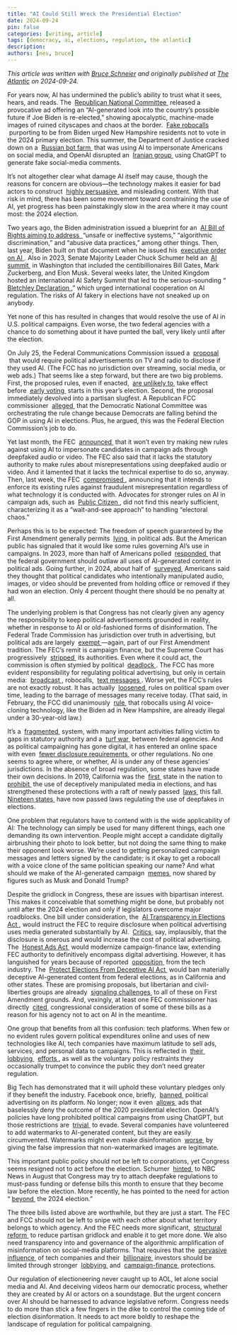 ```yaml
---
title: "AI Could Still Wreck the Presidential Election"
date: 2024-09-24
pin: false
categories: [writing, article]
tags: [democracy, ai, elections, regulation, the atlantic]
description:
authors: [nes, bruce]
---
```


*This article was written with [Bruce Schneier](https://www.schneier.com) and originally published at [The Atlantic](https://www.theatlantic.com/technology/archive/2024/09/ai-election-ads-regulation/680010/) on 2024-09-24.*


<p>
  For years now, AI has undermined the public&rsquo;s ability to trust what it sees, hears, and reads. The&nbsp;
  <a href="https://www.theatlantic.com/technology/archive/2023/04/ai-generated-political-ads-election-candidate-voter-interaction-transparency/673893/" target="_blank">
    Republican National Committee
  </a>
  &nbsp;released a provocative ad offering an &ldquo;AI-generated look into the country&rsquo;s possible future if Joe Biden is re-elected,&rdquo; showing apocalyptic, machine-made images of ruined cityscapes and chaos at the border.&nbsp;
  <a href="https://www.nbcnews.com/politics/2024-election/biden-robocall-new-hampshire-strategist-rcna139760" target="_blank">
    Fake robocalls
  </a>
  &nbsp;purporting to be from Biden urged New Hampshire residents not to vote in the 2024 primary election. This summer, the Department of Justice cracked down on a&nbsp;
  <a href="https://www.npr.org/2024/07/09/g-s1-9010/russia-bot-farm-ai-disinformation" target="_blank">
    Russian bot farm
  </a>
  &nbsp;that was using AI to impersonate Americans on social media, and OpenAI disrupted an&nbsp;
  <a href="https://www.npr.org/2024/08/17/nx-s1-5079397/openai-chatgpt-iranian-group-us-election" target="_blank">
    Iranian group
  </a>
  &nbsp;using ChatGPT to generate fake social-media comments.
</p>
<p>
  It&rsquo;s not altogether clear what damage AI itself may cause, though the reasons for concern are obvious&mdash;the technology makes it easier for bad actors to construct&nbsp;
  <a href="https://www.theatlantic.com/technology/archive/2024/08/chatbots-false-memories/679660/" target="_blank">
    highly persuasive
  </a>
  &nbsp;and misleading content. With that risk in mind, there has been some movement toward constraining the use of AI, yet progress has been painstakingly slow in the area where it may count most: the 2024 election.
</p>
<p>
  Two years ago, the Biden administration issued a blueprint for an&nbsp;
  <a href="https://www.whitehouse.gov/ostp/ai-bill-of-rights/" target="_blank">
    AI Bill of Rights aiming to address&nbsp;
  </a>
  &ldquo;unsafe or ineffective systems,&rdquo; &ldquo;algorithmic discrimination,&rdquo; and &ldquo;abusive data practices,&rdquo; among other things. Then, last year, Biden built on that document when he issued his&nbsp;
  <a href="https://www.whitehouse.gov/briefing-room/statements-releases/2023/10/30/fact-sheet-president-biden-issues-executive-order-on-safe-secure-and-trustworthy-artificial-intelligence/" target="_blank">
    executive order on AI
  </a>
  . Also in 2023, Senate Majority Leader Chuck Schumer held an&nbsp;
  <a href="https://www.cnn.com/2023/09/13/tech/schumer-tech-companies-ai-regulations/index.html" target="_blank">
    AI summit
  </a>
  &nbsp;in Washington that included the centibillionaires Bill Gates, Mark Zuckerberg, and Elon Musk. Several weeks later, the United Kingdom hosted an international AI Safety Summit that led to the serious-sounding &ldquo;
  <a href="https://www.gov.uk/government/publications/ai-safety-summit-2023-the-bletchley-declaration/the-bletchley-declaration-by-countries-attending-the-ai-safety-summit-1-2-november-2023" target="_blank">
    Bletchley Declaration
  </a>
  ,&rdquo; which urged international cooperation on AI regulation. The risks of AI fakery in elections have not sneaked up on anybody.
</p>
<p>
  Yet none of this has resulted in changes that would resolve the use of AI in U.S. political campaigns. Even worse, the two federal agencies with a chance to do something about it have punted the ball, very likely until after the election.
</p>

<p>
  On July 25, the Federal Communications Commission issued a&nbsp;
  <a href="https://www.fcc.gov/document/fcc-proposes-disclosure-rules-use-ai-political-ads" target="_blank">
    proposal
  </a>
  &nbsp;that would require political advertisements on TV and radio to disclose if they used AI. (The FCC has no jurisdiction over streaming, social media, or web ads.) That seems like a step forward, but there are two big problems. First, the proposed rules, even if enacted,&nbsp;
  <a href="https://apnews.com/article/artificial-intelligence-political-ads-fec-fcc-18080082b2a81b3aad4897b4c4b5c84b" target="_blank">
    are unlikely to
  </a>
  &nbsp;take effect before&nbsp;
  <a href="https://www.usnews.com/news/elections/articles/2024-08-16/which-states-start-early-voting-first-in-the-2024-presidential-election" target="_blank">
    early voting
  </a>
  &nbsp;starts in this year&rsquo;s election. Second, the proposal immediately devolved into a partisan slugfest. A Republican FCC commissioner&nbsp;
  <a href="https://docs.fcc.gov/public/attachments/FCC-24-74A3.pdf" target="_blank">
    alleged
  </a>
  &nbsp;that the Democratic National Committee was orchestrating the rule change because Democrats are falling behind the GOP in using AI in elections. Plus, he argued, this was the Federal Election Commission&rsquo;s job to do.
</p>
<p>
  Yet last month, the FEC&nbsp;
  <a href="https://www.fec.gov/resources/cms-content/documents/mtgdoc-24-29-A.pdf" target="_blank">
    announced
  </a>
  &nbsp;that it won&rsquo;t even try making new rules against using AI to impersonate candidates in campaign ads through deepfaked audio or video. The FEC also said that it lacks the statutory authority to make rules about misrepresentations using deepfaked audio or video. And it lamented that it lacks the technical expertise to do so, anyway. Then, last week, the FEC&nbsp;
  <a href="https://www.fec.gov/resources/cms-content/documents/mtgdoc-24-39-A.pdf" target="_blank">
    compromised
  </a>
  , announcing that it intends to enforce its existing rules against fraudulent misrepresentation regardless of what technology it is conducted with. Advocates for stronger rules on AI in campaign ads, such as&nbsp;
  <a href="https://www.citizen.org/news/fec-inaction-betrays-its-mission-leaves-elections-vulnerable/" target="_blank">
    Public Citizen
  </a>
  , did not find this nearly sufficient, characterizing it as a &ldquo;wait-and-see approach&rdquo; to handling &ldquo;electoral chaos.&rdquo;
</p>
<p>
  Perhaps this is to be expected: The freedom of speech guaranteed by the First Amendment generally permits&nbsp;
  <a href="https://www.npr.org/2022/03/17/1087047638/the-truth-in-political-advertising-youre-allowed-to-lie" target="_blank">
    lying
  </a>
  &nbsp;in political ads. But the American public has signaled that it would like some rules governing AI&rsquo;s use in campaigns. In 2023, more than half of Americans polled&nbsp;
  <a href="https://apnorc.org/wp-content/uploads/2023/11/Harris-AI-Poll-Topline-FINAL-10.30.pdf" target="_blank">
    responded
  </a>
  &nbsp;that the federal government should outlaw all uses of AI-generated content in political ads. Going further, in 2024, about half of&nbsp;
  <a href="https://imaginingthedigitalfuture.org/wp-content/uploads/2024/05/Politics-and-AI-topline-5.3.24.pdf" target="_blank">
    surveyed
  </a>
  &nbsp;Americans said they thought that political candidates who intentionally manipulated audio, images, or video should be prevented from holding office or removed if they had won an election. Only 4 percent thought there should be no penalty at all.
</p>
<p>
  The underlying problem is that Congress has not clearly given any agency the responsibility to keep political advertisements grounded in reality, whether in response to AI or old-fashioned forms of disinformation. The Federal Trade Commission has jurisdiction over truth in advertising, but political ads are largely&nbsp;
  <a href="https://www.brookings.edu/articles/regulating-fact-from-fiction-disinformation-in-political-advertising/" target="_blank">
    exempt
  </a>
  &mdash;again, part of our First Amendment tradition. The FEC&rsquo;s remit is campaign finance, but the Supreme Court has progressively&nbsp;
  <a href="https://www.ncsl.org/elections-and-campaigns/campaign-finance-and-the-supreme-court" target="_blank">
    stripped
  </a>
  &nbsp;its authorities. Even where it could act, the commission is often stymied by political&nbsp;
  <a href="https://campaignlegal.org/update/why-fec-ineffective" target="_blank">
    deadlock
  </a>
  . The FCC has more evident responsibility for regulating political advertising, but only in certain media:&nbsp;
  <a href="https://www.fcc.gov/media/policy/political-programming" target="_blank">
    broadcast
  </a>
  , robocalls,&nbsp;
  <a href="https://www.fcc.gov/rules-political-campaign-calls-and-texts" target="_blank">
    text messages
  </a>
  . Worse yet, the FCC&rsquo;s rules are not exactly robust. It has actually&nbsp;
  <a href="https://thehill.com/opinion/campaign/3497156-how-the-fcc-can-protect-consumers-from-unwanted-political-text-message-spam/" target="_blank">
    loosened
  </a>
  &nbsp;rules on political spam over time, leading to the barrage of messages many receive today. (That said, in February, the FCC did unanimously&nbsp;
  <a href="https://docs.fcc.gov/public/attachments/FCC-24-17A1.pdf" target="_blank">
    rule
  </a>
  &nbsp;that robocalls using AI voice-cloning technology, like the Biden ad in New Hampshire, are already illegal under a 30-year-old law.)
</p>
<p>
  It&rsquo;s a&nbsp;
  <a href="https://ash.harvard.edu/articles/whos-accountable-for-ai-usage-in-digital-campaign-ads-right-now-no-one/" target="_blank">
    fragmented
  </a>
  &nbsp;system, with many important activities falling victim to gaps in statutory authority and a&nbsp;
  <a href="https://www.washingtonpost.com/technology/2024/06/06/ai-election-2024-us-misinformation-regulation/" target="_blank">
    turf war
  </a>
  &nbsp;between federal agencies. And as political campaigning has gone digital, it has entered an online space with even&nbsp;
  <a href="https://theconversation.com/unregulated-online-political-ads-pose-a-threat-to-democracy-231268" target="_blank">
    fewer disclosure requirements
  </a>
  &nbsp;or other regulations. No one seems to agree where, or whether, AI is under any of these agencies&rsquo; jurisdictions. In the absence of broad regulation, some states have made their own decisions. In 2019, California was the&nbsp;
  <a href="https://abcnews.go.com/US/wireStory/california-governor-signs-laws-crack-election-deepfakes-created-113793251%23:~:text=The%20state%20was%20the%20first%20in%20the%20U.S.%20to%20ban%20manipulated%20videos%20and%20pictures%20related%20to%20elections%20in%202019." target="_blank">
    first
  </a>
  &nbsp;state in the nation to&nbsp;
  <a href="https://leginfo.legislature.ca.gov/faces/billHistoryClient.xhtml?bill_id=201920200AB730" target="_blank">
    prohibit
  </a>
  &nbsp;the use of deceptively manipulated media in elections, and has strengthened these protections with a raft of newly passed&nbsp;
  <a href="https://techcrunch.com/2024/09/19/here-is-whats-illegal-under-californias-8-and-counting-new-ai-laws/" target="_blank">
    laws
  </a>
  &nbsp;this fall.&nbsp;
  <a href="https://www.nbcnews.com/tech/tech-news/states-are-rapidly-adopting-laws-regulating-political-deepfakes-rcna164578" target="_blank">
    Nineteen states
  </a>
  &nbsp;have now passed laws regulating the use of deepfakes in elections.
</p>
<p>
  One problem that regulators have to contend with is the wide applicability of AI: The technology can simply be used for many different things, each one demanding its own intervention. People might accept a candidate digitally airbrushing their photo to look better, but not doing the same thing to make their opponent look worse. We&rsquo;re used to getting personalized campaign messages and letters signed by the candidate; is it okay to get a robocall with a voice clone of the same politician speaking our name? And what should we make of the AI-generated campaign&nbsp;
  <a href="https://abcnews.go.com/US/wireStory/ai-helping-shape-2024-presidential-race-experts-feared-113892548" target="_blank">
    memes
  </a>
  &nbsp;now shared by figures such as Musk and Donald Trump?
</p>

<p>
  Despite the gridlock in Congress, these are issues with bipartisan interest. This makes it conceivable that something might be done, but probably not until after the 2024 election and only if legislators overcome major roadblocks. One bill under consideration, the&nbsp;
  <a href="https://www.congress.gov/bill/118th-congress/senate-bill/3875?q=\{\%22search%22:%22AI+Transparency+in+Elections+Act%22}&amp;s=1&amp;r=1" target="_blank">
    AI Transparency in Elections Act
  </a>
  , would instruct the FEC to require disclosure when political advertising uses media generated substantially by AI.&nbsp;
  <a href="https://americansforprosperity.org/wp-content/uploads/2024/05/AFP-AI-and-Elections-05-14-202465.pdf" target="_blank">
    Critics
  </a>
  &nbsp;say, implausibly, that the disclosure is onerous and would increase the cost of political advertising. The&nbsp;
  <a href="https://www.congress.gov/bill/118th-congress/senate-bill/486" target="_blank">
    Honest Ads Act
  </a>
  &nbsp;would modernize campaign-finance law, extending FEC authority to definitively encompass digital advertising. However, it has languished for years because of reported&nbsp;
  <a href="https://qz.com/1235363/mark-zuckerberg-and-facebooks-battle-to-kill-the-honest-ads-act" target="_blank">
    opposition
  </a>
  &nbsp;from the tech industry. The&nbsp;
  <a href="https://www.congress.gov/bill/118th-congress/senate-bill/2770%23:~:text=The%20bill%20generally%20prohibits%20individuals,or%20(2)%20solicit%20funds." target="_blank">
    Protect Elections From Deceptive AI Act
  </a>
  &nbsp;would ban materially deceptive AI-generated content from federal elections, as in California and other states. These are promising proposals, but libertarian and civil-liberties groups are already&nbsp;
  <a href="https://techfreedom.org/wp-content/uploads/2024/05/Coalition-Letter-S.-2770-The-Protect-Elections-from-Deceptive-AI-Act.pdf" target="_blank">
    signaling challenges
  </a>
  &nbsp;to all of these on First Amendment grounds. And, vexingly, at least one FEC commissioner has directly&nbsp;
  <a href="https://www.fec.gov/resources/cms-content/documents/Statement-re-REG-2023-02-NOD-Cooksey.pdf" target="_blank">
    cited
  </a>
  &nbsp;congressional consideration of some of these bills as a reason for his agency not to act on AI in the meantime.
</p>
<p>
  One group that benefits from all this confusion: tech platforms. When few or no evident rules govern political expenditures online and uses of new technologies like AI, tech companies have maximum latitude to sell ads, services, and personal data to campaigns. This is reflected in&nbsp;
  <a href="https://www.opensecrets.org/news/2024/01/federal-lobbying-on-artificial-intelligence-grows-as-legislative-efforts-stall/" target="_blank">
    their
  </a>
  &nbsp;
  <a href="https://prospect.org/power/2024-08-28-tech-industry-push-poll-california-ai-bill/" target="_blank">
    lobbying
  </a>
  &nbsp;
  <a href="https://time.com/6972134/ai-lobbying-tech-policy-surge/" target="_blank">
    efforts
  </a>
  , as well as the voluntary policy restraints they occasionally trumpet to convince the public they don&rsquo;t need greater regulation.
</p>
<p>
  Big Tech has demonstrated that it will uphold these voluntary pledges only if they benefit the industry. Facebook once, briefly,&nbsp;
  <a href="https://www.nytimes.com/2021/03/03/technology/facebook-ends-ban-on-political-advertising.html" target="_blank">
    banned
  </a>
  &nbsp;political advertising on its platform. No longer; now it even&nbsp;
  <a href="https://www.politico.com/news/2024/05/04/democratic-officials-criticize-meta-2020-stolen-election-ad-policy-00156149" target="_blank">
    allows
  </a>
  &nbsp;ads that baselessly deny the outcome of the 2020 presidential election. OpenAI&rsquo;s policies have long prohibited political campaigns from using ChatGPT, but those restrictions are&nbsp;
  <a href="https://www.washingtonpost.com/technology/2023/08/28/ai-2024-election-campaigns-disinformation-ads/" target="_blank">
    trivial
  </a>
  &nbsp;to evade. Several companies have volunteered to add watermarks to AI-generated content, but they are easily circumvented. Watermarks might even make disinformation&nbsp;
  <a href="https://fortune.com/2024/03/07/ai-watermarks-arent-just-easy-to-defeat-they-could-make-disinformation-worse/" target="_blank">
    worse
  </a>
  &nbsp;by giving the false impression that non-watermarked images are legitimate.
</p>
<p>
  This important public policy should not be left to corporations, yet Congress seems resigned not to act before the election. Schumer&nbsp;
  <a href="https://www.nbcnews.com/politics/congress/chuck-schumer-eyes-opportunities-pass-deepfake-ai-bills-2024-elections-rcna164915" target="_blank">
    hinted
  </a>
  &nbsp;to NBC News in August that Congress may try to attach deepfake regulations to must-pass funding or defense bills this month to ensure that they become law before the election. More recently, he has pointed to the need for action &ldquo;
  <a href="https://www.politico.com/news/2024/09/16/congress-ai-rules-elections-deepfakes-00179379" target="_blank">
    beyond
  </a>
  &nbsp;the 2024 election.&rdquo;
</p>

<p>
  The three bills listed above are worthwhile, but they are just a start. The FEC and FCC should not be left to snipe with each other about what territory belongs to which agency. And the FEC needs more significant,&nbsp;
  <a href="https://www.brennancenter.org/media/161/download" target="_blank">
    structural reform
  </a>
  &nbsp;to reduce partisan gridlock and enable it to get more done. We also need transparency into and governance of the algorithmic amplification of misinformation on social-media platforms. That requires that the&nbsp;
  <a href="https://www.opensecrets.org/news/2024/01/federal-lobbying-on-artificial-intelligence-grows-as-legislative-efforts-stall/" target="_blank">
    pervasive influence
  </a>
  &nbsp;of tech companies and their&nbsp;
  <a href="https://www.washingtonpost.com/elections/interactive/2024/biggest-campaign-donors-election-2024/" target="_blank">
    billionaire
  </a>
  &nbsp;investors should be limited through stronger&nbsp;
  <a href="https://elizabethwarren.com/plans/excessive-lobbying-tax" target="_blank">
    lobbying
  </a>
  &nbsp;and&nbsp;
  <a href="https://www.tester.senate.gov/newsroom/press-releases/getting-dark-money-out-of-politics-overturning-citizens-united-are-aims-of-testers-first-two-bills-of-118th-congress/" target="_blank">
    campaign-finance
  </a>
  &nbsp;protections.
</p>
<p>
  Our regulation of electioneering never caught up to AOL, let alone social media and AI. And deceiving videos harm our democratic process, whether they are created by AI or actors on a soundstage. But the urgent concern over AI should be harnessed to advance legislative reform. Congress needs to do more than stick a few fingers in the dike to control the coming tide of election disinformation. It needs to act more boldly to reshape the landscape of regulation for political campaigning.
</p>
